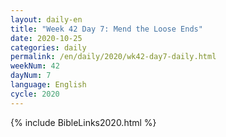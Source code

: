 ```yaml
---
layout: daily-en
title: "Week 42 Day 7: Mend the Loose Ends"
date: 2020-10-25 
categories: daily
permalink: /en/daily/2020/wk42-day7-daily.html
weekNum: 42
dayNum: 7
language: English
cycle: 2020
---
```


{% include BibleLinks2020.html %} 
